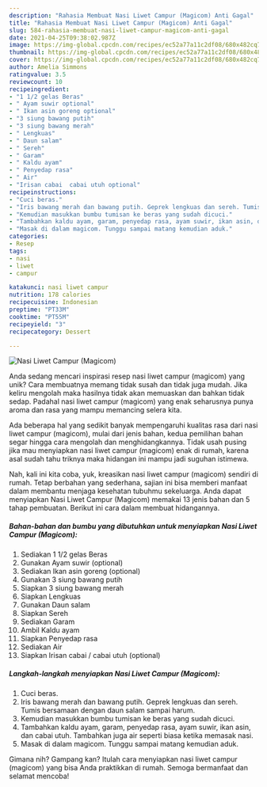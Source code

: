 ```yaml
---
description: "Rahasia Membuat Nasi Liwet Campur (Magicom) Anti Gagal"
title: "Rahasia Membuat Nasi Liwet Campur (Magicom) Anti Gagal"
slug: 584-rahasia-membuat-nasi-liwet-campur-magicom-anti-gagal
date: 2021-04-25T09:38:02.987Z
image: https://img-global.cpcdn.com/recipes/ec52a77a11c2df08/680x482cq70/nasi-liwet-campur-magicom-foto-resep-utama.jpg
thumbnail: https://img-global.cpcdn.com/recipes/ec52a77a11c2df08/680x482cq70/nasi-liwet-campur-magicom-foto-resep-utama.jpg
cover: https://img-global.cpcdn.com/recipes/ec52a77a11c2df08/680x482cq70/nasi-liwet-campur-magicom-foto-resep-utama.jpg
author: Amelia Simmons
ratingvalue: 3.5
reviewcount: 10
recipeingredient:
- "1 1/2 gelas Beras"
- " Ayam suwir optional"
- " Ikan asin goreng optional"
- "3 siung bawang putih"
- "3 siung bawang merah"
- " Lengkuas"
- " Daun salam"
- " Sereh"
- " Garam"
- " Kaldu ayam"
- " Penyedap rasa"
- " Air"
- "Irisan cabai  cabai utuh optional"
recipeinstructions:
- "Cuci beras."
- "Iris bawang merah dan bawang putih. Geprek lengkuas dan sereh. Tumis bersamaan dengan daun salam sampai harum."
- "Kemudian masukkan bumbu tumisan ke beras yang sudah dicuci."
- "Tambahkan kaldu ayam, garam, penyedap rasa, ayam suwir, ikan asin, dan cabai utuh. Tambahkan juga air seperti biasa ketika memasak nasi."
- "Masak di dalam magicom. Tunggu sampai matang kemudian aduk."
categories:
- Resep
tags:
- nasi
- liwet
- campur

katakunci: nasi liwet campur 
nutrition: 178 calories
recipecuisine: Indonesian
preptime: "PT33M"
cooktime: "PT55M"
recipeyield: "3"
recipecategory: Dessert

---
```



![Nasi Liwet Campur (Magicom)](https://img-global.cpcdn.com/recipes/ec52a77a11c2df08/680x482cq70/nasi-liwet-campur-magicom-foto-resep-utama.jpg)

Anda sedang mencari inspirasi resep nasi liwet campur (magicom) yang unik? Cara membuatnya memang tidak susah dan tidak juga mudah. Jika keliru mengolah maka hasilnya tidak akan memuaskan dan bahkan tidak sedap. Padahal nasi liwet campur (magicom) yang enak seharusnya punya aroma dan rasa yang mampu memancing selera kita.



Ada beberapa hal yang sedikit banyak mempengaruhi kualitas rasa dari nasi liwet campur (magicom), mulai dari jenis bahan, kedua pemilihan bahan segar hingga cara mengolah dan menghidangkannya. Tidak usah pusing jika mau menyiapkan nasi liwet campur (magicom) enak di rumah, karena asal sudah tahu triknya maka hidangan ini mampu jadi suguhan istimewa.


Nah, kali ini kita coba, yuk, kreasikan nasi liwet campur (magicom) sendiri di rumah. Tetap berbahan yang sederhana, sajian ini bisa memberi manfaat dalam membantu menjaga kesehatan tubuhmu sekeluarga. Anda dapat menyiapkan Nasi Liwet Campur (Magicom) memakai 13 jenis bahan dan 5 tahap pembuatan. Berikut ini cara dalam membuat hidangannya.

<!--inarticleads1-->

##### Bahan-bahan dan bumbu yang dibutuhkan untuk menyiapkan Nasi Liwet Campur (Magicom):

1. Sediakan 1 1/2 gelas Beras
1. Gunakan  Ayam suwir (optional)
1. Sediakan  Ikan asin goreng (optional)
1. Gunakan 3 siung bawang putih
1. Siapkan 3 siung bawang merah
1. Siapkan  Lengkuas
1. Gunakan  Daun salam
1. Siapkan  Sereh
1. Sediakan  Garam
1. Ambil  Kaldu ayam
1. Siapkan  Penyedap rasa
1. Sediakan  Air
1. Siapkan Irisan cabai / cabai utuh (optional)




<!--inarticleads2-->

##### Langkah-langkah menyiapkan Nasi Liwet Campur (Magicom):

1. Cuci beras.
1. Iris bawang merah dan bawang putih. Geprek lengkuas dan sereh. Tumis bersamaan dengan daun salam sampai harum.
1. Kemudian masukkan bumbu tumisan ke beras yang sudah dicuci.
1. Tambahkan kaldu ayam, garam, penyedap rasa, ayam suwir, ikan asin, dan cabai utuh. Tambahkan juga air seperti biasa ketika memasak nasi.
1. Masak di dalam magicom. Tunggu sampai matang kemudian aduk.




Gimana nih? Gampang kan? Itulah cara menyiapkan nasi liwet campur (magicom) yang bisa Anda praktikkan di rumah. Semoga bermanfaat dan selamat mencoba!
